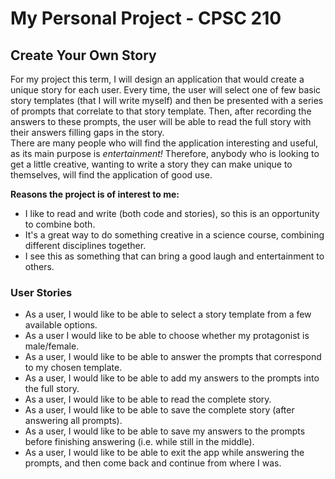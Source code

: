 # My Personal Project - CPSC 210

## Create Your Own Story

For my project this term, I will design an application that would create a unique 
story for each user. Every time, the user will select one of few basic story templates 
(that I will write myself) and then be presented with a series of prompts 
that correlate to that story template. Then, after recording the answers to these prompts, 
the user will be able to read the full story with their answers filling gaps in the story.    
There are many people who will find the application interesting and useful, as 
its main purpose is *entertainment!* Therefore, anybody who is looking to get a little 
creative, wanting to write a story they can make unique to themselves, will find the 
application of good use.

**Reasons the project is of interest to me:**
- I like to read and write (both code and stories), so this is an opportunity to combine both.
- It's a great way to do something creative in a science course, combining different disciplines 
together.
- I see this as something that can bring a good laugh and entertainment to others.

### User Stories

- As a user, I would like to be able to select a story template from a few
available options.
- As a user I would like to be able to choose whether my protagonist is male/female.
- As a user, I would like to be able to answer the prompts that correspond to my chosen template.
- As a user, I would like to be able to add my answers to the prompts into the full story.
- As a user, I would like to be able to read the complete story.
- As a user, I would like to be able to save the complete story (after answering all prompts).
- As a user, I would like to be able to save my answers to the prompts before finishing answering 
(i.e. while still in the middle).
- As a user, I would like to be able to exit the app while answering the prompts, and then come back and continue 
from where I was.